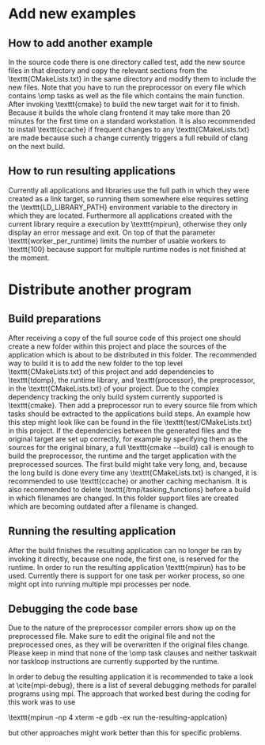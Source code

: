 
# Add new examples
## How to add another example
In the source code there is one directory called test, add the new source files in that directory and copy the relevant
sections from the \texttt{CMakeLists.txt} in the same directory and modify them to include the new files.
Note that you have to run the preprocessor on every file which contains \omp tasks as well as the file which contains
the main function.
After invoking \texttt{cmake} to build the new target wait for it to finish. 
Because it builds the whole clang frontend it may take more than 20 minutes for the first time on a standard workstation.
It is also recommended to install \texttt{ccache} if frequent changes to any \texttt{CMakeLists.txt} are made because such a 
change currently triggers a full rebuild of clang on the next build.

## How to run resulting applications
Currently all applications and libraries use the full path in which they were created as a link target, so running them
somewhere else requires setting the \texttt{LD\_LIBRARY\_PATH} environment variable to the directory in which they are
located.
Furthermore all applications created with the current library require a execution by \texttt{mpirun}, otherwise they
only display an error message and exit.
On top of that the parameter \texttt{worker\_per\_runtime} limits the number of usable workers to \texttt{100} because
support for multiple runtime nodes is not finished at the moment.

# Distribute another program
## Build preparations
After receiving a copy of the full source code of this project one should create a new folder within this project and
place the sources of the application which is about to be distributed in this folder. 
The recommended way to build it is to add the new folder to the top level \texttt{CMakeLists.txt} of this project
and add dependencies to \texttt{tdomp}, the runtime library, and \texttt{processor}, the preprocessor, in the 
\texttt{CMakeLists.txt} of your project.
Due to the complex dependency tracking the only build system currently supported is \texttt{cmake}.
Then add a preprocessor run to every source file from which tasks should be extracted to the applications build steps.
An example how this step might look like can be found in the file \texttt{test/CMakeLists.txt} in this project.
If the dependencies between the generated files and the original target are set up correctly, for example by specifying
them as the sources for the original binary, a full \texttt{cmake --build} call is enough to build the preprocessor,
the runtime and the target application with the preprocessed sources.
The first build might take very long, and, because the long build is done every time any \texttt{CMakeLists.txt} is 
changed, it is recommended to use \texttt{ccache} or another caching mechanism.
It is also recommended to delete \texttt{/tmp/tasking\_functions} before a build in which filenames are changed.
In this folder support files are created which are becoming outdated after a filename is changed.

## Running the resulting application
After the build finishes the resulting application can no longer be ran by invoking it directly, because one node, the
first one, is reserved for the runtime.
In order to run the resulting application \texttt{mpirun} has to be used. 
Currently there is support for one task per worker process, so one might opt into running multiple mpi processes per 
node.

## Debugging the code base
Due to the nature of the preprocessor compiler errors show up on the preprocessed file.
Make sure to edit the original file and not the preprocessed ones, as they will be overwritten if the original files
change.
Please keep in mind that none of the \omp task clauses and neither taskwait nor taskloop instructions are currently
supported by the runtime.

In order to debug the resulting application it is recommended to take a look at \cite{mpi-debug}, there is a list of
several debugging methods for parallel programs using mpi.
The approach that worked best during the coding for this work was to use 

\texttt{mpirun -np 4 xterm -e gdb -ex run the-resulting-applcation}

but other approaches might work better than this for specific problems.

